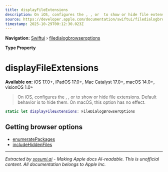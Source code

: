```yaml
---
title: displayFileExtensions
description: On iOS, configures the , , or  to show or hide file extensions. Default behavior is to hide them. On macOS, this option has no effect.
source: https://developer.apple.com/documentation/swiftui/filedialogbrowseroptions/displayfileextensions
timestamp: 2025-10-29T00:12:30.023Z
---
```


**Navigation:** [Swiftui](/documentation/swiftui) › [filedialogbrowseroptions](/documentation/swiftui/filedialogbrowseroptions)

**Type Property**

# displayFileExtensions

**Available on:** iOS 17.0+, iPadOS 17.0+, Mac Catalyst 17.0+, macOS 14.0+, visionOS 1.0+

> On iOS, configures the , , or  to show or hide file extensions. Default behavior is to hide them. On macOS, this option has no effect.

```swift
static let displayFileExtensions: FileDialogBrowserOptions
```

## Getting browser options

- [enumeratePackages](/documentation/swiftui/filedialogbrowseroptions/enumeratepackages)
- [includeHiddenFiles](/documentation/swiftui/filedialogbrowseroptions/includehiddenfiles)

---

*Extracted by [sosumi.ai](https://sosumi.ai) - Making Apple docs AI-readable.*
*This is unofficial content. All documentation belongs to Apple Inc.*
